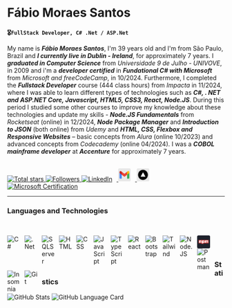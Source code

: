 # Fábio Moraes Santos

**🎖️`FullStack Developer, C# .Net / ASP.Net`**

My name is <strong><em>Fábio Moraes Santos</em></strong>, I'm 39 years old and I'm from São Paulo, Brazil and <strong><em>I currently live in Dublin - Ireland</em></strong>, for approximately 7 years. I <strong><em>graduated in Computer Science</em></strong> from <em>Universidade 9 de Julho - UNIVOVE</em>, in 2009 and i'm a <strong><em>developer certified</em></strong> in <strong><em>Fundational C# with Microsoft</em></strong> from <em>Microsoft and freeCodeCamp</em>, in 10/2024. Furthermore, I completed the <strong><em>Fullstack Developer</em></strong> course (444 class hours) from <em>Impacta</em> in 11/2024, where I was able to learn different types of technologies such as <strong><em>C#, . NET and ASP.NET Core, Javascript, HTML5, CSS3, React, Node.JS</em></strong>. During this period I studied some other courses to improve my knowledge about these technologies and update my skills - <strong><em>Node.JS Fundamentals</em></strong> from <em>Rocketseat</em> (online) in 12/2024, <strong><em>Node Package Manager</em></strong> and <strong><em>Introduction to JSON</em></strong> (both online) from <em>Udemy</em> and <strong><em>HTML, CSS, Flexbox and Responsive Websites</em></strong> – basic concepts from <em>Alura</em> (online 10/2023) and advanced concepts from <em>Codecademy</em> (online 04/2024). I was a <strong><em>COBOL mainframe developer</em></strong> at <strong><em>Accenture</em></strong> for approximately 7 years.

<br />

<div align="left">
    <a href="https://github.com/f-SantosDev?tab=repositories&sort=stargazers">
        <img 
            alt="Total stars" 
            title="GitHub total stars" 
            src="https://custom-icon-badges.demolab.com/github/stars/f-SantosDev?color=55960c&style=for-the-badge&labelColor=488207&logo=star&label=stars"
        />
    </a>
    <a href="https://github.com/f-SantosDev?tab=followers">
        <img 
            alt="Followers" 
            title="Follow me on GitHub" 
            src="https://custom-icon-badges.demolab.com/github/followers/f-SantosDev?color=0c0c0c&labelColor=000&style=for-the-badge&logo=github&label=followers&logoColor=white"
        />
    </a>
    <a href="https://www.linkedin.com/in/fabio-santos-fullstack-engineer/">
        <img 
            alt="LinkedIn" 
            title="fabio-santos-fullstack-engineer"
            width="30px" 
            style="padding-right: 10px;" 
            src="https://cdn.jsdelivr.net/gh/devicons/devicon@latest/icons/linkedin/linkedin-original.svg"
        />
    </a>
    <a href="mailto:fabio.moraes.ti@gmail.com">
        <img 
            alt="Gmail" 
            title="fabio.moraes.ti@gmail.com"
            width="29px"
            height="30px"
            style="padding-right: 10px;" 
            src="https://github.com/gui-bus/TechIcons/blob/main/Light/Gmail.svg"
        />
    </a>
    <a href="https://vercel.com/fabio-santos-projects">
        <img 
            alt="Vercel" 
            title="fabio-santos-projects"
            width="29px"
            height="30px"
            style="padding-right: 10px;" 
            src="https://github.com/gui-bus/TechIcons/blob/main/Light/Vercel.svg" 
        />
    </a>
    <a href="https://www.freecodecamp.org/certification/fcc62a9b422-3fb8-426c-a81d-e008caad76d6/foundational-c-sharp-with-microsoft">
        <img 
            alt="Microsoft Certification" 
            title="Fundational C# with Microsoft - Certification"
            width="33px"
            height="32px"
            style="padding-right: 10px;" 
            src="https://github.com/user-attachments/assets/9ad4cf54-585c-42fb-8fd5-3261d993dc23" 
        />
    </a>
</div>

---

### Languages ​​and Technologies
<br />

<img
    align="left" 
    alt="C#"
    title="C#" 
    width="30px" 
    style="padding-right: 10px;"
    src="https://cdn.jsdelivr.net/gh/devicons/devicon@latest/icons/csharp/csharp-original.svg" 
/>
<img 
    align="left" 
    alt=".Net"
    title=".Net" 
    width="30px" 
    style="padding-right: 10px;"
    src="https://cdn.jsdelivr.net/gh/devicons/devicon@latest/icons/dot-net/dot-net-original.svg" 
/>
<img 
    align="left" 
    alt="SQLServer"
    title="SQLServer" 
    width="30px" 
    style="padding-right: 10px;"
    src="https://cdn.jsdelivr.net/gh/devicons/devicon@latest/icons/microsoftsqlserver/microsoftsqlserver-plain.svg" 
/>
<img 
    align="left" 
    alt="HTML"
    title="HTML" 
    width="30px" 
    style="padding-right: 10px;" 
    src="https://cdn.jsdelivr.net/gh/devicons/devicon@latest/icons/html5/html5-original.svg" 
/>
<img 
    align="left" 
    alt="CSS" 
    title="CSS"
    width="30px" 
    style="padding-right: 10px;" 
    src="https://cdn.jsdelivr.net/gh/devicons/devicon@latest/icons/css3/css3-original.svg" 
/>
<img 
    align="left" 
    alt="JavaScript" 
    title="JavaScript"
    width="30px" 
    style="padding-right: 10px;" 
    src="https://cdn.jsdelivr.net/gh/devicons/devicon@latest/icons/javascript/javascript-original.svg" 
/>
<img 
    align="left" 
    alt="TypeScript"
    title="TypeScript" 
    width="30px" 
    style="padding-right: 10px;" 
    src="https://cdn.jsdelivr.net/gh/devicons/devicon@latest/icons/typescript/typescript-original.svg" 
/>
<img 
    align="left" 
    alt="React"
    title="React" 
    width="30px" 
    style="padding-right: 10px;" 
    src="https://cdn.jsdelivr.net/gh/devicons/devicon@latest/icons/react/react-original.svg" 
/>
<img 
    align="left" 
    alt="Bootstrap"
    title="Bootstrap" 
    width="30px" 
    style="padding-right: 10px;" 
    src="https://cdn.jsdelivr.net/gh/devicons/devicon@latest/icons/bootstrap/bootstrap-original.svg" 
/>
<img 
    align="left" 
    alt="Tailwind" 
    title="Tailwind"
    width="30px" 
    style="padding-right: 10px;" 
    src="https://cdn.jsdelivr.net/gh/devicons/devicon@latest/icons/tailwindcss/tailwindcss-original.svg" 
/>
<img 
    align="left" 
    alt="Node.JS" 
    title="Node.JS"
    width="30px" 
    style="padding-right: 10px;" 
    src="https://cdn.jsdelivr.net/gh/devicons/devicon@latest/icons/nodejs/nodejs-original.svg" 
/>
<img 
    align="left" 
    alt="NPM" 
    title="NPM"
    width="30px" 
    style="padding-right: 10px;" 
    src="https://github.com/gui-bus/TechIcons/blob/main/Dark/npm.svg" 
/>
<img 
    align="left" 
    alt="Postman" 
    title="Postman"
    width="30px" 
    style="padding-right: 10px;"
    src="https://cdn.jsdelivr.net/gh/devicons/devicon@latest/icons/postman/postman-plain.svg" 
/>
<img 
    align="left" 
    alt="Insomnia" 
    title="Insomnia"
    width="30px" 
    style="padding-right: 10px;"
    src="https://cdn.jsdelivr.net/gh/devicons/devicon@latest/icons/insomnia/insomnia-original.svg" 
/>
<img 
    align="left" 
    alt="Git" 
    title="Git"
    width="30px" 
    style="padding-right: 10px;" 
    src="https://cdn.jsdelivr.net/gh/devicons/devicon@latest/icons/git/git-original.svg" 
/>

<br />
<br />

### Statistics

<div>
    <img 
        alt="GitHub Stats" 
        height="170px" 
        src="https://github-readme-stats.vercel.app/api?username=f-santosDev&show_icons=true&theme=jolly&include_all_commits=true" 
    />
    <img  
        alt="GitHub Language Card" 
        height="170px" 
        src="https://github-readme-stats.vercel.app/api/top-langs/?username=f-santosDev&theme=jolly&layout=compact&custom_title=Technologies&langs_count=9" 
    />
</div>
